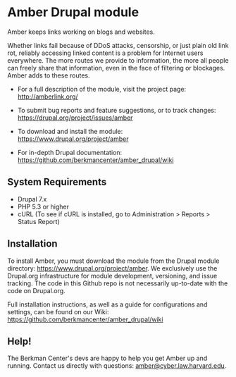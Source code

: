 Amber Drupal module
=================
Amber keeps links working on blogs and websites.

Whether links fail because of DDoS attacks, censorship, or just plain old link rot, reliably accessing linked content is a problem for Internet users everywhere. The more routes we provide to information, the more all people can freely share that information, even in the face of filtering or blockages. Amber adds to these routes.

* For a full description of the module, visit the project page:
  http://amberlink.org/

* To submit bug reports and feature suggestions, or to track changes:
  https://drupal.org/project/issues/amber

* To download and install the module:
  https://www.drupal.org/project/amber

* For in-depth Drupal documentation:
  https://github.com/berkmancenter/amber_drupal/wiki

## System Requirements ##

* Drupal 7.x
* PHP 5.3 or higher
* cURL (To see if cURL is installed, go to Administration > Reports > Status Report)

## Installation ##

To install Amber, you must download the module from the Drupal module directory: https://www.drupal.org/project/amber. We exclusively use the Drupal.org infrastructure for module development, versioning, and issue tracking. The code in this Github repo is not necessarily up-to-date with the code on Drupal.org.

Full installation instructions, as well as a guide for configurations and settings, can be found on our Wiki: https://github.com/berkmancenter/amber_drupal/wiki

## Help! ##
The Berkman Center's devs are happy to help you get Amber up and running. Contact us directly with questions: amber@cyber.law.harvard.edu.
